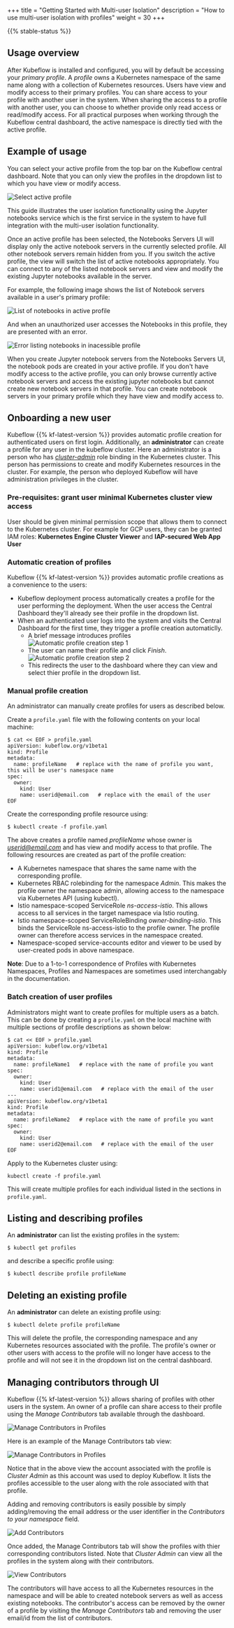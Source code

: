 +++
title = "Getting Started with Multi-user Isolation"
description = "How to use multi-user isolation with profiles"
weight = 30
+++

{{% stable-status %}}

## Usage overview

After Kubeflow is installed and configured, you will by default
be accessing your *primary profile*. A *profile* owns a Kubernetes namespace of
the same name along with a collection of Kubernetes resources. Users have view
and modify access to their primary profiles. You can share
access to your profile with another user in the system. When sharing the access
to a profile with another user, you can choose to whether provide only read access or read/modify
access. For all practical purposes when working
through the Kubeflow central dashboard, the active namespace is directly tied
with the active profile.

## Example of usage

You can select your active profile from the top bar on the Kubeflow central
dashboard.  Note that you can only view the profiles in the dropdown list
to which you have view or modify access.

<img src="/docs/images/select-profile.png" 
  alt="Select active profile "
  class="mt-3 mb-3 border border-info rounded">

This guide illustrates the user isolation functionality using the Jupyter
notebooks service which is the first service in the system to have full
integration with the multi-user isolation functionality.  

Once an active profile has been selected, the Notebooks Servers UI
will display only the active notebook servers in the currently selected
profile. All other notebook servers remain hidden from you. If you switch
the active profile, the view will switch the list of active notebooks
appropriately. You can connect to any of the listed notebook servers and
view and modify the existing Jupyter notebooks available in the server.

For example, the following image shows the list of Notebook servers available
in a user's primary profile:

<img src="/docs/images/notebooks-in-profile.png" 
  alt="List of notebooks in active profile "
  class="mt-3 mb-3 border border-info rounded">

And when an unauthorized user accesses the Notebooks in this profile, they are
presented with an error.

<img src="/docs/images/notebook-access-error.png" 
  alt="Error listing notebooks in inacessible profile"
  class="mt-3 mb-3 border border-info rounded">

When you create Jupyter notebook servers from the Notebooks Servers UI,
the notebook pods are created in your active profile. If you don't have
modify access to the active profile, you can only browse currently active
notebook servers and access the existing jupyter notebooks but cannot create
new notebook servers in that profile. You can create notebook
servers in your primary profile which they have view and modify access to.

## Onboarding a new user

Kubeflow {{% kf-latest-version %}} provides automatic profile creation for authenticated users on
first login. Additionally, an **administrator** can create a profile for any
user in the kubeflow cluster.  Here an administrator is a person who has
[*cluster-admin*](https://kubernetes.io/docs/reference/access-authn-authz/rbac/#user-facing-roles)
role binding in the Kubernetes cluster. This person has permissions to create
and modify Kubernetes resources in the cluster. For example, the person who
deployed Kubeflow will have administration privileges in the cluster.

### Pre-requisites: grant user minimal Kubernetes cluster view access

User should be given minimal permission scope that allows them to connect to the Kubernetes cluster.
For example for GCP users, they can be granted IAM roles: **Kubernetes Engine Cluster Viewer** and **IAP-secured Web App User**

### Automatic creation of profiles

Kubeflow {{% kf-latest-version %}} provides automatic profile creations as a convenience
to the users:

  - Kubeflow deployment process automatically creates a profile for the user
    performing the deployment. When the user access the Central Dashboard
    they'll already see their profile in the dropdown list.
  - When an authenticated user logs into the system and visits the Central
    Dashboard for the first time, they trigger a profile creation automaticlly.
      - A brief message introduces profiles <img
        src="/docs/images/auto-profile1.png" alt="Automatic profile creation
        step 1" class="mt-3 mb-3 border border-info rounded">
      - The user can name their profile and click *Finish*.  <img
        src="/docs/images/auto-profile2.png" alt="Automatic profile creation
        step 2" class="mt-3 mb-3 border border-info rounded">
      - This redirects the user to the dashboard where they can view and select
      thier profile in the dropdown list.

### Manual profile creation

An administrator can manually create profiles for users as described below.

Create a
`profile.yaml` file with the following contents on your local machine:

```
$ cat << EOF > profile.yaml
apiVersion: kubeflow.org/v1beta1
kind: Profile
metadata:
  name: profileName   # replace with the name of profile you want, this will be user's namespace name
spec:
  owner:
    kind: User
    name: userid@email.com   # replace with the email of the user
EOF
```
Create the corresponding profile resource using:

```
$ kubectl create -f profile.yaml
```

The above creates a profile named *profileName* whose owner is
*userid@email.com* and has view and modify access to that profile.
The following resources are created as part of the profile creation:

  - A Kubernetes namespace that shares the same name with the corresponding
    profile.
  - Kubernetes RBAC rolebinding for the namespace *Admin*. This makes the
    profile owner the namespace admin, allowing access to the namespace via
    Kubernetes API (using kubectl).
  - Istio namespace-scoped ServiceRole *ns-access-istio*. This allows access to
    all services in the target namespace via Istio routing.
  - Istio namespace-scoped ServiceRoleBinding *owner-binding-istio*. This binds
    the ServiceRole ns-access-istio to the profile owner. The profile owner can
    therefore access services in the namespace created.
  - Namespace-scoped service-accounts editor and viewer to be used by
    user-created pods in above namespace.


**Note**: Due to a 1-to-1 correspondence of Profiles with Kubernetes
Namespaces, Profiles and Namespaces are sometimes used interchangably in the
documentation.

### Batch creation of user profiles

Administrators might want to create profiles for multiple users as a batch. This can
be done by creating a `profile.yaml` on the local machine with multiple sections of
profile descriptions as shown below:

```
$ cat << EOF > profile.yaml
apiVersion: kubeflow.org/v1beta1
kind: Profile
metadata:
  name: profileName1   # replace with the name of profile you want
spec:
  owner:
    kind: User
    name: userid1@email.com   # replace with the email of the user
---
apiVersion: kubeflow.org/v1beta1
kind: Profile
metadata:
  name: profileName2   # replace with the name of profile you want
spec:
  owner:
    kind: User
    name: userid2@email.com   # replace with the email of the user
EOF
```

Apply to the Kubernetes cluster using:
```
kubectl create -f profile.yaml
```

This will create multiple profiles for each individual listed in the sections
in `profile.yaml`.

## Listing and describing profiles

An **administrator** can list the existing profiles in the system:
```
$ kubectl get profiles
```
and describe a specific profile using:
```
$ kubectl describe profile profileName
```

## Deleting an existing profile

An **administrator** can delete an existing profile using:
```
$ kubectl delete profile profileName
```

This will delete the profile, the corresponding namespace and any Kubernetes
resources associated with the profile. The profile's owner or other users with
access to the profile will no longer have access to the profile and will not see
it in the dropdown list on the central dashboard.


## Managing contributors through UI

Kubeflow {{% kf-latest-version %}} allows sharing of profiles with other users in the
system.  An owner of a profile can share access to their profile using the
*Manage Contributors* tab available through the dashboard.

<img src="/docs/images/multi-user-contributors.png" 
  alt="Manage Contributors in Profiles"
  class="mt-3 mb-3 border border-info rounded">

Here is an example of the Manage Contributors tab view:

<img src="/docs/images/manage-contributors.png" 
  alt="Manage Contributors in Profiles"
  class="mt-3 mb-3 border border-info rounded">

Notice that in the above view the account associated with the profile is
*Cluster Admin* as this account was used to deploy Kubeflow. It lists the
profiles accessible to the user along with the role associated with that
profile.

Adding and removing contributors is easily possible by simply adding/removing the 
email address or the user identifier in the *Contributors to your namespace* field.

<img src="/docs/images/add-contributors.png" 
  alt="Add Contributors"
  class="mt-3 mb-3 border border-info rounded">

Once added, the Manage Contributors tab will show the profiles with thier
corresponding contributors listed. Note that *Cluster Admin* can view all the 
profiles in the system along with their contributors.

<img src="/docs/images/view-contributors.png" 
  alt="View Contributors"
  class="mt-3 mb-3 border border-info rounded">


The contributors will have access to all the Kubernetes resources in the
namespace and will be able to created notebook servers as well as access
existing notebooks.  The contributor's access can be removed by the owner of a
profile by visiting the *Manage Contributors* tab and removing the user
email/id from the list of contributors.
